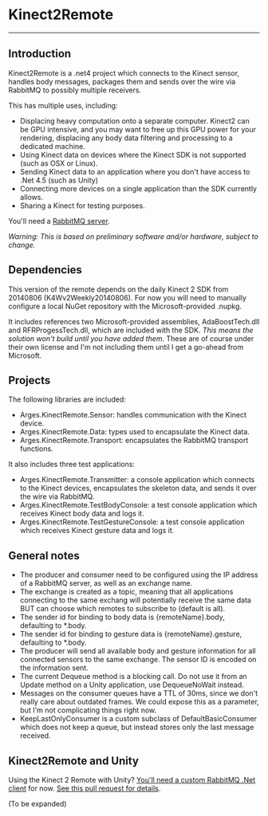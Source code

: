 # Kinect2Remote
---------------

## Introduction

Kinect2Remote is a .net4 project which connects to the Kinect sensor, handles body messages, packages them and sends over the wire via RabbitMQ to possibly multiple receivers.

This has multiple uses, including:
* Displacing heavy computation onto a separate computer.  Kinect2 can be GPU intensive, and you may want to free up this GPU power for your rendering, displacing any body data filtering and processing to a dedicated machine.
* Using Kinect data on devices where the Kinect SDK is not supported (such as OSX or Linux).
* Sending Kinect data to an application where you don't have access to .Net 4.5 (such as Unity)
* Connecting more devices on a single application than the SDK currently allows.
* Sharing a Kinect for testing purposes.

You'll need a [RabbitMQ server](http://rabbitmq.com).

_Warning: This is based on preliminary software and/or hardware, subject to change._

## Dependencies

This version of the remote depends on the daily Kinect 2 SDK from 20140806 (K4Wv2Weekly20140806).  For now you will need to manually configure a local NuGet repository with the Microsoft-provided .nupkg.

It includes references two Microsoft-provided assemblies, AdaBoostTech.dll and RFRProgessTech.dll, which are included with the SDK. _This means the solution won't build until you have added them_.  These are of course under their own license and I'm not including them until I get a go-ahead from Microsoft.


## Projects 

The following libraries are included:

* Arges.KinectRemote.Sensor: handles communication with the Kinect device.
* Arges.KinectRemote.Data: types used to encapsulate the Kinect data.
* Arges.KinectRemote.Transport: encapsulates the RabbitMQ transport functions.

It also includes three test applications:

* Arges.KinectRemote.Transmitter: a console application which connects to the Kinect devices, encapsulates the skeleton data, and sends it over the wire via RabbitMQ.
* Arges.KinectRemote.TestBodyConsole: a test console application which receives Kinect body data and logs it.
* Arges.KinectRemote.TestGestureConsole: a test console application which receives Kinect gesture data and logs it.


## General notes

* The producer and consumer need to be configured using the IP address of a RabbitMQ server, as well as an exchange name.
* The exchange is created as a topic, meaning that all applications connecting to the same exchang will potentially receive the same data BUT can choose which remotes to subscribe to (default is all).
* The sender id for binding to body data is {remoteName}.body, defaulting to *.body.
* The sender id for binding to gesture data is {remoteName}.gesture, defaulting to *.body.
* The producer will send all available body and gesture information for all connected sensors to the same exchange. The sensor ID is encoded on the information sent.
* The current Dequeue method is a blocking call.  Do not use it from an Update method on a Unity application, use DequeueNoWait instead.
* Messages on the consumer queues have a TTL of 30ms, since we don't really care about outdated frames. We could expose this as a parameter, but I'm not complicating things right now.
* KeepLastOnlyConsumer is a custom subclass of DefaultBasicConsumer which does not keep a queue, but instead stores only the last message received.


## Kinect2Remote and Unity

Using the Kinect 2 Remote with Unity?  [You'll need a custom RabbitMQ .Net client](https://github.com/ricardojmendez/rabbitmq-dotnet-client) for now.  [See this pull request for details](https://github.com/rabbitmq/rabbitmq-dotnet-client/pull/24).


(To be expanded)
